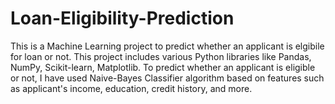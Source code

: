 # Loan-Eligibility-Prediction
This is a Machine Learning project to predict whether an applicant is elgibile for loan or not.
This project includes various Python libraries like Pandas, NumPy, Scikit-learn, Matplotlib.
To predict whether an applicant is eligible or not, I have used Naive-Bayes Classifier algorithm based on features such as applicant's income, education, credit history, and more.
